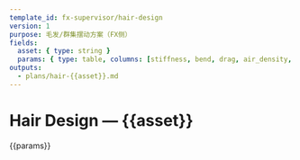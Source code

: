 ```yaml
---
template_id: fx-supervisor/hair-design
version: 1
purpose: 毛发/群集摆动方案（FX侧）
fields:
  asset: { type: string }
  params: { type: table, columns: [stiffness, bend, drag, air_density, collisions, notes] }
outputs:
  - plans/hair-{{asset}}.md
---
```


# Hair Design — {{asset}}

{{params}}
